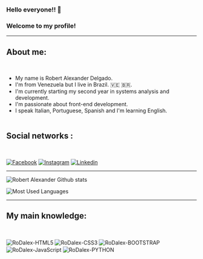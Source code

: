 
###  Hello everyone!! 👋 

### Welcome to my profile!

<hr>

## About me:
<br>
<ul>
  <li> My name is Robert Alexander Delgado.</li> 

  <li>I'm from Venezuela but I live in Brazil. 🇻🇪 🇧🇷. </li> 
  
  <li> I'm currently starting my second year in systems analysis and development.</li>

 <li> I'm passionate about front-end development.</li>
  
  <li> I speak Italian, Portuguese, Spanish and  I'm learning English.</li><br>
</ul> 

## Social networks :
  <br>


[![Facebook](https://img.shields.io/badge/Facebook-1877F2?style=for-the-badge&logo=facebook&logoColor=white)](https://www.facebook.com/robert.parada.54) [![Instagram](https://img.shields.io/badge/Instagram-E4405F?style=for-the-badge&logo=instagram&logoColor=white)](https://www.instagram.com/rob24t) [![Linkedin](https://img.shields.io/badge/LinkedIn-0077B5?style=for-the-badge&logo=linkedin&logoColor=white)](https://www.linkedin.com/in/robert-delgado-6a0bb8239) 


<hr>

![Robert Alexander Github stats](https://github-readme-stats.vercel.app/api?username=RobertDalexander&show_icons=true&theme=monokai)

![Most Used Languages](https://github-readme-stats.vercel.app/api/top-langs/?username=RobertDalexander&layout=compact&theme=monokai)

<hr>
  
## My main knowledge: 

<div style="display:inline_block"><br/>

<img align="center" alt="RoDalex-HTML5" src="https://img.shields.io/badge/HTML5-E34F26?style=for-the-badge&logo=html5&logoColor=white"/> <img align="center" alt="RoDalex-CSS3" src="https://img.shields.io/badge/CSS3-1572B6?style=for-the-badge&logo=css3&logoColor=white"/> <img align="center" alt="RoDalex-BOOTSTRAP" src="https://img.shields.io/badge/Bootstrap-563D7C?style=for-the-badge&logo=bootstrap&logoColor=white"/> <img align="center" alt="RoDalex-JavaScript" src="https://img.shields.io/badge/JavaScript-F7DF1E?style=for-the-badge&logo=javascript&logoColor=black"/> <img align="center" alt="RoDalex-PYTHON" src="https://img.shields.io/badge/Python-3776AB?style=for-the-badge&logo=python&logoColor=white"/> 

</div
   
